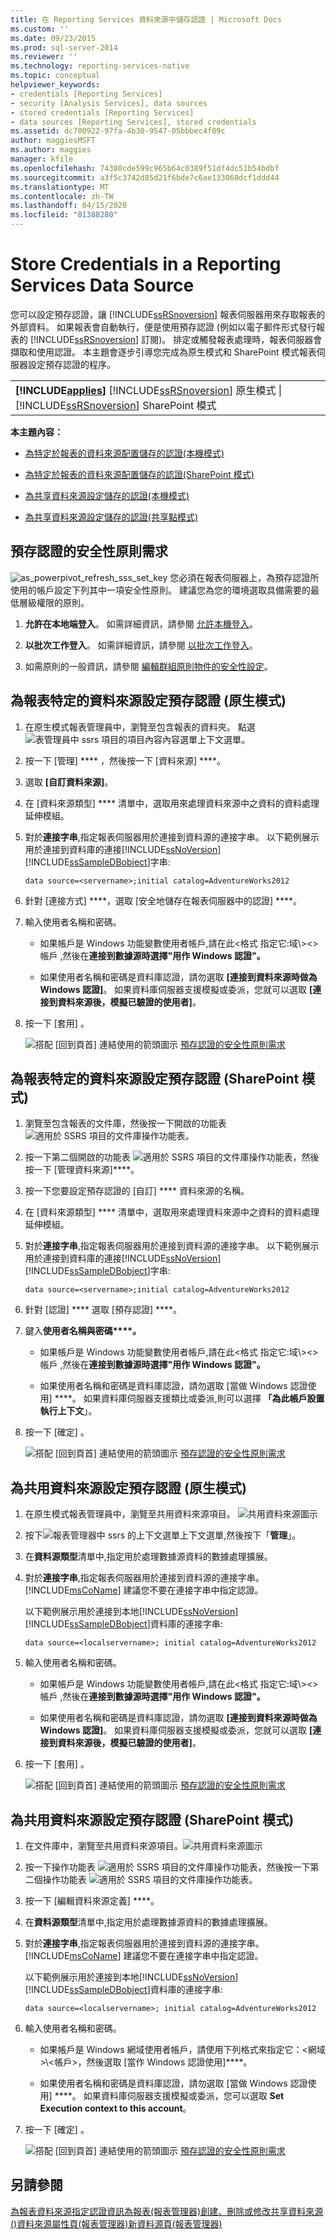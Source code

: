 ```yaml
---
title: 在 Reporting Services 資料來源中儲存認證 | Microsoft Docs
ms.custom: ''
ms.date: 09/23/2015
ms.prod: sql-server-2014
ms.reviewer: ''
ms.technology: reporting-services-native
ms.topic: conceptual
helpviewer_keywords:
- credentials [Reporting Services]
- security [Analysis Services], data sources
- stored credentials [Reporting Services]
- data sources [Reporting Services], stored credentials
ms.assetid: dc700922-97fa-4b30-9547-05bbbec4f09c
author: maggiesMSFT
ms.author: maggies
manager: kfile
ms.openlocfilehash: 74380cde599c965b64c0389f51df4dc51b54bdbf
ms.sourcegitcommit: a3f5c3742d85d21f6bde7c6ae133060dcf1ddd44
ms.translationtype: MT
ms.contentlocale: zh-TW
ms.lasthandoff: 04/15/2020
ms.locfileid: "81388280"
---
```

# <a name="store-credentials-in-a-reporting-services-data-source"></a>Store Credentials in a Reporting Services Data Source
  您可以設定預存認證，讓 [!INCLUDE[ssRSnoversion](../../../includes/ssrsnoversion-md.md)] 報表伺服器用來存取報表的外部資料。 如果報表會自動執行，便是使用預存認證 (例如以電子郵件形式發行報表的 [!INCLUDE[ssRSnoversion](../../../includes/ssrsnoversion-md.md)] 訂閱)。 排定或觸發報表處理時，報表伺服器會擷取和使用認證。 本主題會逐步引導您完成為原生模式和 SharePoint 模式報表伺服器設定預存認證的程序。

||
|-|
|**[!INCLUDE[applies](../../includes/applies-md.md)]** [!INCLUDE[ssRSnoversion](../../../includes/ssrsnoversion-md.md)] 原生模式 &#124; [!INCLUDE[ssRSnoversion](../../../includes/ssrsnoversion-md.md)] SharePoint 模式|

 **本主題內容：**

-   [為特定於報表的資料來源配置儲存的認證(本機模式)](#bkmk_stored_credentials_data_source_native)

-   [為特定於報表的資料來源配置儲存的認證(SharePoint 模式)](#bkmk_stored_credentials_data_source_sharepoint)

-   [為共享資料來源設定儲存的認證(本機模式)](#bkmk_stored_credentials_shared_data_source_native)

-   [為共享資料來源設定儲存的認證(共享點模式)](#bkmk_stored_credentials_shared_data_source_sharepoint)

##  <a name="security-policy-requirements-for-stored-credentials"></a><a name="bkmk_top"></a> 預存認證的安全性原則需求
 ![as_powerpivot_refresh_sss_set_key](../../analysis-services/media/as-powerpivot-refresh-sss-set-key.gif "as_powerpivot_refresh_sss_set_key") 您必須在報表伺服器上，為預存認證所使用的帳戶設定下列其中一項安全性原則。 建議您為您的環境選取具備需要的最低層級權限的原則。

1.  **允許在本地端登入**。 如需詳細資訊，請參閱 [允許本機登入](https://technet.microsoft.com/library/cc756809\(v=WS.10\).aspx)。

2.  **以批次工作登入**。 如需詳細資訊，請參閱 [以批次工作登入](https://technet.microsoft.com/library/cc755659\(v=ws.10\).aspx)。

3.  如需原則的一般資訊，請參閱 [編輯群組原則物件的安全性設定](https://technet.microsoft.com/library/cc736516\(v=ws.10\).aspx)。

##  <a name="configure-stored-credentials-for-a-report-specific-data-source-native-mode"></a><a name="bkmk_stored_credentials_data_source_native"></a> 為報表特定的資料來源設定預存認證 (原生模式)

1.  在原生模式報表管理員中，瀏覽至包含報表的資料夾。 點選![表管理員中 ssrs 項目的項目內容內容選單上下文選單](../media/ssrs-report-manager-item-context-menu.png "報表管理員中適用於 SSRS 項目的內容功能表")。

2.  按一下 [管理] **** ，然後按一下 [資料來源] ****。

3.  選取 **[自訂資料來源]**。

4.  在 [資料來源類型] **** 清單中，選取用來處理資料來源中之資料的資料處理延伸模組。

5.  對於**連接字串**,指定報表伺服器用於連接到資料源的連接字串。 以下範例展示用於連接到資料庫的連接[!INCLUDE[ssNoVersion](../../../includes/ssnoversion-md.md)][!INCLUDE[ssSampleDBobject](../../../includes/sssampledbobject-md.md)]字串:

    ```
    data source=<servername>;initial catalog=AdventureWorks2012
    ```

6.  針對 [連接方式] ****，選取 [安全地儲存在報表伺服器中的認證] ****。

7.  輸入使用者名稱和密碼。

    -   如果帳戶是 Windows 功能變數使用者帳戶,請在此\<格式 指定它:域\\><\>帳戶 ,然後在**連接到數據源時選擇"用作 Windows 認證"。**

    -   如果使用者名稱和密碼是資料庫認證，請勿選取 **[連接到資料來源時做為 Windows 認證]**。 如果資料庫伺服器支援模擬或委派，您就可以選取 **[連接到資料來源後，模擬已驗證的使用者]**。

8.  按一下 [套用]  。

     ![搭配 [回到頁首] 連結使用的箭頭圖示](../../2014-toc/media/uparrow16x16.gif "與 [回到頁首] 連結搭配使用的箭頭圖示") [預存認證的安全性原則需求](#bkmk_top)

##  <a name="configure-stored-credentials-for-a-report-specific-data-source-sharepoint-mode"></a><a name="bkmk_stored_credentials_data_source_sharepoint"></a> 為報表特定的資料來源設定預存認證 (SharePoint 模式)

1.  瀏覽至包含報表的文件庫，然後按一下開啟的功能表 ![適用於 SSRS 項目的文件庫操作功能表](../media/ssrs-sharepoint-item-context-menu.png "適用於 SSRS 項目的文件庫操作功能表")。

2.  按一下第二個開啟的功能表 ![適用於 SSRS 項目的文件庫操作功能表](../media/ssrs-sharepoint-item-context-menu.png "適用於 SSRS 項目的文件庫操作功能表")，然後按一下 [管理資料來源]****。

3.  按一下您要設定預存認證的 [自訂] **** 資料來源的名稱。

4.  在 [資料來源類型] **** 清單中，選取用來處理資料來源中之資料的資料處理延伸模組。

5.  對於**連接字串**,指定報表伺服器用於連接到資料源的連接字串。 以下範例展示用於連接到資料庫的連接[!INCLUDE[ssNoVersion](../../../includes/ssnoversion-md.md)][!INCLUDE[ssSampleDBobject](../../../includes/sssampledbobject-md.md)]字串:

    ```
    data source=<servername>;initial catalog=AdventureWorks2012
    ```

6.  針對 [認證] **** 選取 [預存認證] ****。

7.  鍵入**使用者名稱與密碼****。**

    -   如果帳戶是 Windows 功能變數使用者帳戶,請在此\<格式 指定它:域\\><\>帳戶 ,然後在**連接到數據源時選擇"用作 Windows 認證"。**

    -   如果使用者名稱和密碼是資料庫認證，請勿選取 [當做 Windows 認證使用] ****。 如果資料庫伺服器支援類比或委派,則可以選擇 **「為此帳戶設置執行上下文**」。

8.  按一下 [確定]  。

     ![搭配 [回到頁首] 連結使用的箭頭圖示](../../2014-toc/media/uparrow16x16.gif "與 [回到頁首] 連結搭配使用的箭頭圖示") [預存認證的安全性原則需求](#bkmk_top)

##  <a name="configure-stored-credentials-for-a-shared-data-source-native-mode"></a><a name="bkmk_stored_credentials_shared_data_source_native"></a> 為共用資料來源設定預存認證 (原生模式)

1.  在原生模式報表管理員中，瀏覽至共用資料來源項目。 ![共用資料來源圖示](../media/hlp-16datasource.png "共用資料來源圖示")

2.  按下![報表管理器中 ssrs 的上下文選單上下文選單](../media/ssrs-report-manager-item-context-menu.png "報表管理員中適用於 SSRS 項目的內容功能表"),然後按下「**管理**」。

3.  在**資料源類型**清單中,指定用於處理數據源資料的數據處理擴展。

4.  對於**連接字串**,指定報表伺服器用於連接到資料源的連接字串。 [!INCLUDE[msCoName](../../../includes/msconame-md.md)] 建議您不要在連接字串中指定認證。

     以下範例展示用於連接到本地[!INCLUDE[ssNoVersion](../../../includes/ssnoversion-md.md)][!INCLUDE[ssSampleDBobject](../../../includes/sssampledbobject-md.md)]資料庫的連接字串:

    ```
    data source=<localservername>; initial catalog=AdventureWorks2012
    ```

5.  輸入使用者名稱和密碼。

    -   如果帳戶是 Windows 功能變數使用者帳戶,請在此\<格式 指定它:域\\><\>帳戶 ,然後在**連接到數據源時選擇"用作 Windows 認證"。**

    -   如果使用者名稱和密碼是資料庫認證，請勿選取 **[連接到資料來源時做為 Windows 認證]**。 如果資料庫伺服器支援模擬或委派，您就可以選取 **[連接到資料來源後，模擬已驗證的使用者]**。

6.  按一下 [套用]  。

     ![搭配 [回到頁首] 連結使用的箭頭圖示](../../2014-toc/media/uparrow16x16.gif "與 [回到頁首] 連結搭配使用的箭頭圖示") [預存認證的安全性原則需求](#bkmk_top)

##  <a name="configure-stored-credentials-for-a-shared-data-source-sharepoint-mode"></a><a name="bkmk_stored_credentials_shared_data_source_sharepoint"></a> 為共用資料來源設定預存認證 (SharePoint 模式)

1.  在文件庫中，瀏覽至共用資料來源項目。![共用資料來源圖示](../media/hlp-16datasource.png "共用資料來源圖示")

2.  按一下操作功能表 ![適用於 SSRS 項目的文件庫操作功能表](../media/ssrs-sharepoint-item-context-menu.png "適用於 SSRS 項目的文件庫操作功能表")，然後按一下第二個操作功能表 ![適用於 SSRS 項目的文件庫操作功能表](../media/ssrs-sharepoint-item-context-menu.png "適用於 SSRS 項目的文件庫操作功能表")。

3.  按一下 [編輯資料來源定義] ****。

4.  在**資料源類型**清單中,指定用於處理數據源資料的數據處理擴展。

5.  對於**連接字串**,指定報表伺服器用於連接到資料源的連接字串。 [!INCLUDE[msCoName](../../../includes/msconame-md.md)] 建議您不要在連接字串中指定認證。

     以下範例展示用於連接到本地[!INCLUDE[ssNoVersion](../../../includes/ssnoversion-md.md)][!INCLUDE[ssSampleDBobject](../../../includes/sssampledbobject-md.md)]資料庫的連接字串:

    ```
    data source=<localservername>; initial catalog=AdventureWorks2012
    ```

6.  輸入使用者名稱和密碼。

    -   如果帳戶是 Windows 網域使用者帳戶，請使用下列格式來指定它：\<網域>\\<帳戶\>，然後選取 [當作 Windows 認證使用]****。

    -   如果使用者名稱和密碼是資料庫認證，請勿選取 [當做 Windows 認證使用] ****。 如果資料庫伺服器支援模擬或委派，您可以選取 **Set Execution context to this account**。

7.  按一下 [確定]  。

     ![搭配 [回到頁首] 連結使用的箭頭圖示](../../2014-toc/media/uparrow16x16.gif "與 [回到頁首] 連結搭配使用的箭頭圖示") [預存認證的安全性原則需求](#bkmk_top)

## <a name="see-also"></a>另請參閱
 [為報表資料來源指定認證資訊](../../integration-services/connection-manager/data-sources.md)[為報表&#40;報表管理器&#41;](configure-data-source-properties-for-a-report-report-manager.md)[創建、刪除或修改共享資料來源 &#40;&#41;](../create-delete-or-modify-a-shared-data-source-report-manager.md)[資料來源屬性頁&#40;報表管理器&#41;](../data-sources-properties-page-report-manager.md)[新資料源頁&#40;報表管理器&#41;](../new-data-source-page-report-manager.md)


